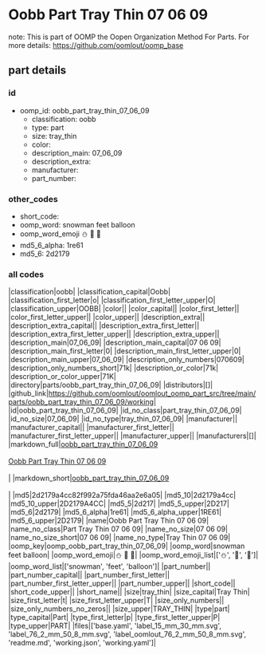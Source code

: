 # Oobb Part Tray Thin 07 06 09  

note: This is part of OOMP the Oopen Organization Method For Parts. For more details: https://github.com/oomlout/oomp_base

##  part details





### id
* oomp_id: oobb_part_tray_thin_07_06_09
  * classification: oobb
  * type: part
  * size: tray_thin
  * color: 
  * description_main: 07_06_09
  * description_extra: 
  * manufacturer: 
  * part_number: 

### other_codes
* short_code: 
* oomp_word: snowman feet balloon
* oomp_word_emoji :snowman: :feet: :balloon:
* md5_6_alpha: 1re61
* md5_6: 2d2179

### all codes 
|classification|oobb|
|classification_capital|Oobb|
|classification_first_letter|o|
|classification_first_letter_upper|O|
|classification_upper|OOBB|
|color||
|color_capital||
|color_first_letter||
|color_first_letter_upper||
|color_upper||
|description_extra||
|description_extra_capital||
|description_extra_first_letter||
|description_extra_first_letter_upper||
|description_extra_upper||
|description_main|07_06_09|
|description_main_capital|07 06 09|
|description_main_first_letter|0|
|description_main_first_letter_upper|0|
|description_main_upper|07_06_09|
|description_only_numbers|070609|
|description_only_numbers_short|71k|
|description_or_color|71k|
|description_or_color_upper|71K|
|directory|parts/oobb_part_tray_thin_07_06_09|
|distributors|[]|
|github_link|https://github.com/oomlout/oomlout_oomp_part_src/tree/main/parts/oobb_part_tray_thin_07_06_09/working|
|id|oobb_part_tray_thin_07_06_09|
|id_no_class|part_tray_thin_07_06_09|
|id_no_size|07_06_09|
|id_no_type|tray_thin_07_06_09|
|manufacturer||
|manufacturer_capital||
|manufacturer_first_letter||
|manufacturer_first_letter_upper||
|manufacturer_upper||
|manufacturers|[]|
|markdown_full|[oobb_part_tray_thin_07_06_09](https://github.com/oomlout/oomlout_oomp_part_src/tree/main/parts/oobb_part_tray_thin_07_06_09/working)<br>[](https://github.com/oomlout/oomlout_oomp_part_src/tree/main/parts/oobb_part_tray_thin_07_06_09/working)<br>[Oobb Part Tray Thin 07 06 09](https://github.com/oomlout/oomlout_oomp_part_src/tree/main/parts/oobb_part_tray_thin_07_06_09/working)<br><br>|
|markdown_short|[oobb_part_tray_thin_07_06_09](https://github.com/oomlout/oomlout_oomp_part_src/tree/main/parts/oobb_part_tray_thin_07_06_09/working)<br><br>|
|md5|2d2179a4cc82f992a75fda46aa2e6a05|
|md5_10|2d2179a4cc|
|md5_10_upper|2D2179A4CC|
|md5_5|2d217|
|md5_5_upper|2D217|
|md5_6|2d2179|
|md5_6_alpha|1re61|
|md5_6_alpha_upper|1RE61|
|md5_6_upper|2D2179|
|name|Oobb Part Tray Thin 07 06 09|
|name_no_class|Part Tray Thin 07 06 09|
|name_no_size|07 06 09|
|name_no_size_short|07 06 09|
|name_no_type|Tray Thin 07 06 09|
|oomp_key|oomp_oobb_part_tray_thin_07_06_09|
|oomp_word|snowman feet balloon|
|oomp_word_emoji|:snowman: :feet: :balloon:|
|oomp_word_emoji_list|[':snowman:', ':feet:', ':balloon:']|
|oomp_word_list|['snowman', 'feet', 'balloon']|
|part_number||
|part_number_capital||
|part_number_first_letter||
|part_number_first_letter_upper||
|part_number_upper||
|short_code||
|short_code_upper||
|short_name||
|size|tray_thin|
|size_capital|Tray Thin|
|size_first_letter|t|
|size_first_letter_upper|T|
|size_only_numbers||
|size_only_numbers_no_zeros||
|size_upper|TRAY_THIN|
|type|part|
|type_capital|Part|
|type_first_letter|p|
|type_first_letter_upper|P|
|type_upper|PART|
|files|['base.yaml', 'label_15_mm_30_mm.svg', 'label_76_2_mm_50_8_mm.svg', 'label_oomlout_76_2_mm_50_8_mm.svg', 'readme.md', 'working.json', 'working.yaml']|

